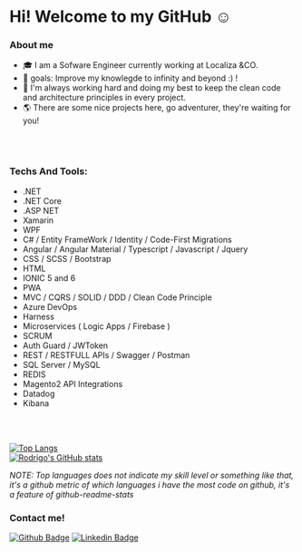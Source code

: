 # Hi! Welcome to my GitHub :relaxed:
 



### About me

* :mortar_board: I am a Sofware Engineer currently working at Localiza &CO.
* :confetti_ball: goals: Improve my knowlegde to infinity and beyond :) !
* :mag_right: I'm always working hard and doing my best to keep the clean code and architecture principles in every project.
* :earth_americas: There are some nice projects here, go adventurer, they're waiting for you! 

<br>
<br>

### Techs And Tools:
- .NET
- .NET Core
- .ASP NET
- Xamarin
- WPF
- C# / Entity FrameWork / Identity / Code-First Migrations
- Angular / Angular Material / Typescript / Javascript / Jquery
- CSS / SCSS / Bootstrap 
- HTML
- IONIC 5 and 6
- PWA
- MVC / CQRS / SOLID / DDD / Clean Code Principle
- Azure DevOps 
- Harness
- Microservices ( Logic Apps / Firebase )
- SCRUM
- Auth Guard / JWToken
- REST / RESTFULL APIs / Swagger / Postman
- SQL Server / MySQL
- REDIS
- Magento2 API Integrations
- Datadog
- Kibana

<br>
<br>

[![Top Langs](https://github-readme-stats.vercel.app/api/top-langs/?username=Rodrigocambraia14&show_icons=true&theme=tokyonight)](https://github.com/Rodrigocambraia14/github-readme-stats)
<br>
[![Rodrigo's GitHub stats](https://github-readme-stats.vercel.app/api?username=RodrigoCambraia14&show_icons=true&theme=tokyonight)](https://github.com/Rodrigocambraia14/github-readme-stats)

*NOTE: Top languages does not indicate my skill level or something like that, it's a github metric of which languages i have the most code on github, it's a feature of github-readme-stats*
### Contact me!
[![Github Badge](https://img.shields.io/badge/-Github-000?style=flat-square&logo=Github&logoColor=white&link=https://github.com/Rodrigocambraia14)](https://github.com/fagnerpsantos)
[![Linkedin Badge](https://img.shields.io/badge/-LinkedIn-blue?style=flat-square&logo=Linkedin&logoColor=white&link=https://www.linkedin.com/in/rodrigo-gonçalves-cambraia-soares-36b114203/)](https://www.linkedin.com/in/rodrigo-gonçalves-cambraia-soares-36b114203/)
